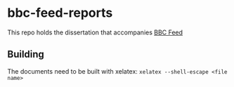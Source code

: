# bbc-feed-reports

This repo holds the dissertation that accompanies [BBC Feed](https://github.com/bbc/bbc-feed)

## Building

The documents need to be built with xelatex: `xelatex --shell-escape <file name>`

